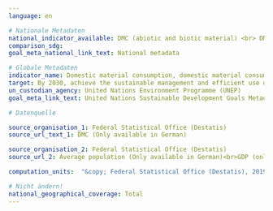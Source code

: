 ```yaml
---
language: en

# Nationale Metadaten
national_indicator_available: DMC (abiotic and biotic material) <br> DMC per capita <br> DMC per real GDP
comparison_sdg:
goal_meta_national_link_text: National metadata

# Globale Metadaten
indicator_name: Domestic material consumption, domestic material consumption per capita, and domestic material consumption per GDP
target: By 2030, achieve the sustainable management and efficient use of natural resources
un_custodian_agency: United Nations Environment Programme (UNEP)
goal_meta_link_text: United Nations Sustainable Development Goals Metadata

# Datenquelle

source_organisation_1: Federal Statistical Office (Destatis)
source_url_text_1: DMC (Only available in German)

source_organisation_2: Federal Statistical Office (Destatis)
source_url_2: Average population (Only available in German)<br>GDP (only available in German)

computation_units:  "&copy; Federal Statistical Office (Destatis), 2019"

# Nicht ändern!
national_geographical_coverage: Total
---
```

